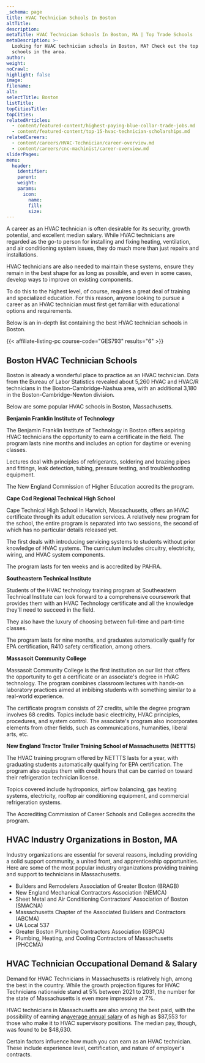 ```yaml
---
_schema: page
title: HVAC Technician Schools In Boston
altTitle:
description:
metaTitle: HVAC Technician Schools In Boston, MA | Top Trade Schools
metaDescription: >-
  Looking for HVAC technician schools in Boston, MA? Check out the top trade
  schools in the area.
author:
weight:
noCrawl:
highlight: false
image:
filename:
alt:
selectTitle: Boston
listTitle:
topCitiesTitle:
topCities:
relatedArticles:
  - content/featured-content/highest-paying-blue-collar-trade-jobs.md
  - content/featured-content/top-15-hvac-technician-scholarships.md
relatedCareers:
  - content/careers/HVAC-Technician/career-overview.md
  - content/careers/cnc-machinist/career-overview.md
sliderPages:
menu:
  header:
    identifier:
    parent:
    weight:
    params:
      icon:
        name:
        fill:
        size:
---
```

A career as an HVAC technician is often desirable for its security, growth potential, and excellent median salary. While HVAC technicians are regarded as the go-to person for installing and fixing heating, ventilation, and air conditioning system issues, they do much more than just repairs and installations.

HVAC technicians are also needed to maintain these systems, ensure they remain in the best shape for as long as possible, and even in some cases, develop ways to improve on existing components.

To do this to the highest level, of course, requires a great deal of training and specialized education. For this reason, anyone looking to pursue a career as an HVAC technician must first get familiar with educational options and requirements.

Below is an in-depth list containing the best HVAC technician schools in Boston.

{{< affiliate-listing-pc course-code="GES793" results="6" >}}

## **Boston HVAC Technician Schools**

Boston is already a wonderful place to practice as an HVAC technician. Data from the Bureau of Labor Statistics revealed about 5,260 HVAC and HVAC/R technicians in the Boston-Cambridge-Nashua area, with an additional 3,180 in the Boston-Cambridge-Newton division.

Below are some popular HVAC schools in Boston, Massachusetts.

**Benjamin Franklin Institute of Technology**

The Benjamin Franklin Institute of Technology in Boston offers aspiring HVAC technicians the opportunity to earn a certificate in the field. The program lasts nine months and includes an option for daytime or evening classes.

Lectures deal with principles of refrigerants, soldering and brazing pipes and fittings, leak detection, tubing, pressure testing, and troubleshooting equipment.

The New England Commission of Higher Education accredits the program.

**Cape Cod Regional Technical High School**

Cape Technical High School in Harwich, Massachusetts, offers an HVAC certificate through its adult education services. A relatively new program for the school, the entire program is separated into two sessions, the second of which has no particular details released yet.

The first deals with introducing servicing systems to students without prior knowledge of HVAC systems. The curriculum includes circuitry, electricity, wiring, and HVAC system components.

The program lasts for ten weeks and is accredited by PAHRA.

**Southeastern Technical Institute**

Students of the HVAC technology training program at Southeastern Technical Institute can look forward to a comprehensive coursework that provides them with an HVAC Technology certificate and all the knowledge they'll need to succeed in the field.

They also have the luxury of choosing between full-time and part-time classes.

The program lasts for nine months, and graduates automatically qualify for EPA certification, R410 safety certification, among others.

**Massasoit Community College**

Massasoit Community College is the first institution on our list that offers the opportunity to get a certificate or an associate's degree in HVAC technology. The program combines classroom lectures with hands-on laboratory practices aimed at imbibing students with something similar to a real-world experience.

The certificate program consists of 27 credits, while the degree program involves 68 credits. Topics include basic electricity, HVAC principles, procedures, and system control. The associate's program also incorporates elements from other fields, such as communications, humanities, liberal arts, etc.

**New England Tractor Trailer Training School of Massachusetts (NETTTS)**

The HVAC training program offered by NETTTS lasts for a year, with graduating students automatically qualifying for EPA certification. The program also equips them with credit hours that can be carried on toward their refrigeration technician license.

Topics covered include hydroponics, airflow balancing, gas heating systems, electricity, rooftop air conditioning equipment, and commercial refrigeration systems.

The Accrediting Commission of Career Schools and Colleges accredits the program.

## **HVAC Industry Organizations in Boston, MA**

Industry organizations are essential for several reasons, including providing a solid support community, a united front, and apprenticeship opportunities. Here are some of the most popular industry organizations providing training and support to technicians in Massachusetts.

* Builders and Remodelers Association of Greater Boston (BRAGB)
* New England Mechanical Contractors Association (NEMCA)
* Sheet Metal and Air Conditioning Contractors’ Association of Boston (SMACNA)
* Massachusetts Chapter of the Associated Builders and Contractors (ABCMA)
* UA Local 537
* Greater Boston Plumbing Contractors Association (GBPCA)
* Plumbing, Heating, and Cooling Contractors of Massachusetts (PHCCMA)

## **HVAC Technician Occupational Demand & Salary**

Demand for HVAC Technicians in Massachusetts is relatively high, among the best in the country. While the growth projection figures for HVAC Technicians nationwide stand at 5% between 2021 to 2031, the number for the state of Massachusetts is even more impressive at 7%.

HVAC technicians in Massachusetts are also among the best paid, with the possibility of earning an[average annual salary](https://www.bls.gov/ooh/installation-maintenance-and-repair/heating-air-conditioning-and-refrigeration-mechanics-and-installers.htm#tab-5) of as high as $87,553 for those who make it to HVAC supervisory positions. The median pay, though, was found to be $48,630.

Certain factors influence how much you can earn as an HVAC technician. These include experience level, certification, and nature of employer's contracts.